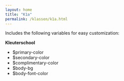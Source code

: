 ```yaml
---
layout: home
title: "K1a"
permalink: /klassen/k1a.html
--- 
```

	
Includes the following variables for easy customization:

**Kleuterschool**

* $primary-color
* $secondary-color
* $complimentary-color
* $body-bg
* $body-font-color
